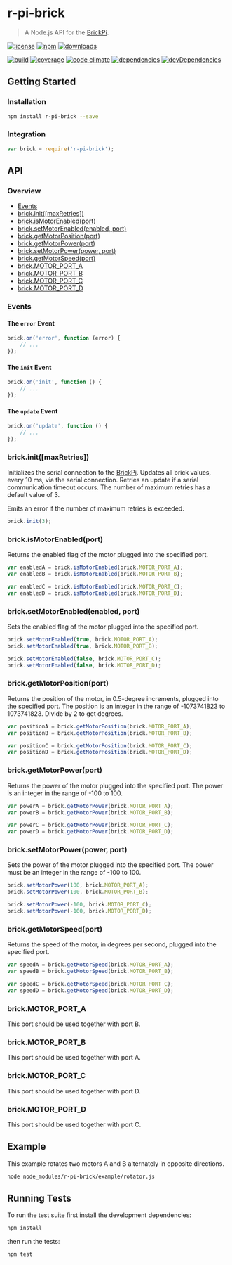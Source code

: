 # r-pi-brick

> A Node.js API for the [BrickPi](http://www.dexterindustries.com/BrickPi/).

[![license](http://img.shields.io/badge/license-MIT-blue.svg?style=flat)](https://raw.githubusercontent.com/clebert/r-pi-brick/master/LICENSE)
[![npm](http://img.shields.io/npm/v/r-pi-brick.svg?style=flat)](https://www.npmjs.org/package/r-pi-brick)
[![downloads](http://img.shields.io/npm/dm/r-pi-brick.svg?style=flat)](https://www.npmjs.org/package/r-pi-brick)

[![build](http://img.shields.io/travis/clebert/r-pi-brick/master.svg?style=flat)](https://travis-ci.org/clebert/r-pi-brick)
[![coverage](http://img.shields.io/coveralls/clebert/r-pi-brick/master.svg?style=flat)](https://coveralls.io/r/clebert/r-pi-brick)
[![code climate](http://img.shields.io/codeclimate/github/clebert/r-pi-brick.svg?style=flat)](https://codeclimate.com/github/clebert/r-pi-brick)
[![dependencies](http://img.shields.io/david/clebert/r-pi-brick.svg?style=flat)](https://david-dm.org/clebert/r-pi-brick#info=dependencies&view=table)
[![devDependencies](http://img.shields.io/david/dev/clebert/r-pi-brick.svg?style=flat)](https://david-dm.org/clebert/r-pi-brick#info=devDependencies&view=table)

## Getting Started

### Installation

```sh
npm install r-pi-brick --save
```

### Integration

```javascript
var brick = require('r-pi-brick');
```

## API

### Overview

- [Events](#events)
- [brick.init([maxRetries])](#brickinitmaxretries)
- [brick.isMotorEnabled(port)](#brickismotorenabledport)
- [brick.setMotorEnabled(enabled, port)](#bricksetmotorenabledenabled-port)
- [brick.getMotorPosition(port)](#brickgetmotorpositionport)
- [brick.getMotorPower(port)](#brickgetmotorpowerport)
- [brick.setMotorPower(power, port)](#bricksetmotorpowerpower-port)
- [brick.getMotorSpeed(port)](#brickgetmotorspeedport)
- [brick.MOTOR_PORT_A](#brickmotor_port_a)
- [brick.MOTOR_PORT_B](#brickmotor_port_b)
- [brick.MOTOR_PORT_C](#brickmotor_port_c)
- [brick.MOTOR_PORT_D](#brickmotor_port_d)

### Events

#### The `error` Event

```javascript
brick.on('error', function (error) {
    // ...
});
```

#### The `init` Event

```javascript
brick.on('init', function () {
    // ...
});
```

#### The `update` Event

```javascript
brick.on('update', function () {
    // ...
});
```

### brick.init([maxRetries])

Initializes the serial connection to the [BrickPi](http://www.dexterindustries.com/BrickPi/).
Updates all brick values, every 10 ms, via the serial connection.
Retries an update if a serial communication timeout occurs.
The number of maximum retries has a default value of 3.

Emits an error if the number of maximum retries is exceeded.

```javascript
brick.init(3);
```

### brick.isMotorEnabled(port)

Returns the enabled flag of the motor plugged into the specified port.

```javascript
var enabledA = brick.isMotorEnabled(brick.MOTOR_PORT_A);
var enabledB = brick.isMotorEnabled(brick.MOTOR_PORT_B);

var enabledC = brick.isMotorEnabled(brick.MOTOR_PORT_C);
var enabledD = brick.isMotorEnabled(brick.MOTOR_PORT_D);
```

### brick.setMotorEnabled(enabled, port)

Sets the enabled flag of the motor plugged into the specified port.

```javascript
brick.setMotorEnabled(true, brick.MOTOR_PORT_A);
brick.setMotorEnabled(true, brick.MOTOR_PORT_B);

brick.setMotorEnabled(false, brick.MOTOR_PORT_C);
brick.setMotorEnabled(false, brick.MOTOR_PORT_D);
```

### brick.getMotorPosition(port)

Returns the position of the motor, in 0.5-degree increments, plugged into the specified port.
The position is an integer in the range of -1073741823 to 1073741823.
Divide by 2 to get degrees.

```javascript
var positionA = brick.getMotorPosition(brick.MOTOR_PORT_A);
var positionB = brick.getMotorPosition(brick.MOTOR_PORT_B);

var positionC = brick.getMotorPosition(brick.MOTOR_PORT_C);
var positionD = brick.getMotorPosition(brick.MOTOR_PORT_D);
```

### brick.getMotorPower(port)

Returns the power of the motor plugged into the specified port.
The power is an integer in the range of -100 to 100.

```javascript
var powerA = brick.getMotorPower(brick.MOTOR_PORT_A);
var powerB = brick.getMotorPower(brick.MOTOR_PORT_B);

var powerC = brick.getMotorPower(brick.MOTOR_PORT_C);
var powerD = brick.getMotorPower(brick.MOTOR_PORT_D);
```

### brick.setMotorPower(power, port)

Sets the power of the motor plugged into the specified port.
The power must be an integer in the range of -100 to 100.

```javascript
brick.setMotorPower(100, brick.MOTOR_PORT_A);
brick.setMotorPower(100, brick.MOTOR_PORT_B);

brick.setMotorPower(-100, brick.MOTOR_PORT_C);
brick.setMotorPower(-100, brick.MOTOR_PORT_D);
```

### brick.getMotorSpeed(port)

Returns the speed of the motor, in degrees per second, plugged into the specified port.

```javascript
var speedA = brick.getMotorSpeed(brick.MOTOR_PORT_A);
var speedB = brick.getMotorSpeed(brick.MOTOR_PORT_B);

var speedC = brick.getMotorSpeed(brick.MOTOR_PORT_C);
var speedD = brick.getMotorSpeed(brick.MOTOR_PORT_D);
```

### brick.MOTOR_PORT_A

This port should be used together with port B.

### brick.MOTOR_PORT_B

This port should be used together with port A.

### brick.MOTOR_PORT_C

This port should be used together with port D.

### brick.MOTOR_PORT_D

This port should be used together with port C.

## Example

This example rotates two motors A and B alternately in opposite directions.

```sh
node node_modules/r-pi-brick/example/rotator.js
```

## Running Tests

To run the test suite first install the development dependencies:

```sh
npm install
```

then run the tests:

```sh
npm test
```
